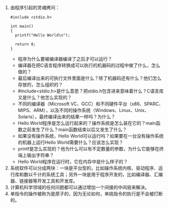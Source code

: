 1.  由程序引起的灵魂拷问：    
    ```
    #include <stdio.h>

    int main()
    {
      printf("Hello World\n");

      return 0;
    }
    ```
    + 程序为什么要被编译器编译了之后才可以运行？    
    + 编译器在把C语言程序转换成可以执行的机器码的过程中做了什么，怎么做的？   
    + 最后编译出来的可执行文件里面是什么？除了机器码还有什么？他们怎么存放的，怎么组织的？    
    + #include<stdio.h>是什么意思？把stdio.h包含进来意味着什么？C语言库又是什么？他怎么实现的？   
    + 不同的编译器（Microsoft VC、GCC）和不同硬件平台（x86、SPARC、MIPS、ARM），以及不同的操作系统（Windows、Linux、Unix、Solaris），最终编译出来的结果一样吗？为什么？   
    + Hello World程序是怎么运行起来的？操作系统是怎么装在它的？main函数之前发生了什么？main函数结束以后又发生了什么？   
    + 如果没有操作系统，Hello World可以运行吗？如果要在一台没有操作系统的机器上运行Hello World需要什么？应该怎么实现？   
    + printf是怎么实现的？他为什么可以有不定数量的参数，为什么它能够在终端上输出字符串？    
    + Hello World程序在运行时，它在内存中是什么样子的？   
2.  系统软件可以分成两块：一块是平台型的，比如操作系统内核、驱动程序、运行库和数以千计的系统工具；另外一块是用于程序开发的，比如编译器、汇编器、链接器等开发工具和开发库。   
3.  计算机科学领域的任何问题都可以通过增加一个间接的中间层来解决。    
4.  单指令的操作被称为是原子的，因为无论如何，单挑指令的执行是不会被打断的。    
